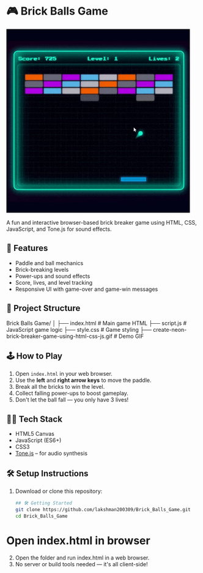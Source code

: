 # 🎮 Brick Balls Game

![Brick Breaker Gameplay](create-neon-brick-breaker-game-using-html-css-js.gif)

A fun and interactive browser-based brick breaker game using HTML, CSS, JavaScript, and Tone.js for sound effects.

## 🚀 Features

- Paddle and ball mechanics
- Brick-breaking levels
- Power-ups and sound effects
- Score, lives, and level tracking
- Responsive UI with game-over and game-win messages

## 📁 Project Structure

Brick Balls Game/ │ ├── index.html # Main game HTML ├── script.js # JavaScript game logic ├── style.css # Game styling ├── create-neon-brick-breaker-game-using-html-css-js.gif # Demo GIF


## 🕹️ How to Play

1. Open `index.html` in your web browser.
2. Use the **left** and **right arrow keys** to move the paddle.
3. Break all the bricks to win the level.
4. Collect falling power-ups to boost gameplay.
5. Don't let the ball fall — you only have 3 lives!

## 🧑‍💻 Tech Stack

- HTML5 Canvas
- JavaScript (ES6+)
- CSS3
- [Tone.js](https://tonejs.github.io/) – for audio synthesis

## 🛠️ Setup Instructions

1. Download or clone this repository:
   ```bash
   ## 🛠️ Getting Started
   git clone https://github.com/lakshman200309/Brick_Balls_Game.git
   cd Brick_Balls_Game

# Open index.html in browser
2. Open the folder and run index.html in a web browser.
3. No server or build tools needed — it's all client-side!
